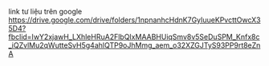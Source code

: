 
link tư liệu trên google https://drive.google.com/drive/folders/1npnanhcHdnK7GyIuueKPvcttOwcX35D4?fbclid=IwY2xjawH_LXhleHRuA2FlbQIxMAABHUiqSmv8v5SeDuSPM_Knfx8c_iQZvlMu2qWutteSvH5g4ahlQTP9oJhMmg_aem_o32XZGJTyS93PP9rt8eZnA
